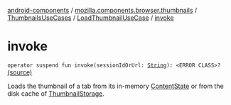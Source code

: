 [android-components](../../../index.md) / [mozilla.components.browser.thumbnails](../../index.md) / [ThumbnailsUseCases](../index.md) / [LoadThumbnailUseCase](index.md) / [invoke](./invoke.md)

# invoke

`operator suspend fun invoke(sessionIdOrUrl: `[`String`](https://kotlinlang.org/api/latest/jvm/stdlib/kotlin/-string/index.html)`): <ERROR CLASS>?` [(source)](https://github.com/mozilla-mobile/android-components/blob/master/components/browser/thumbnails/src/main/java/mozilla/components/browser/thumbnails/ThumbnailsUseCases.kt#L33)

Loads the thumbnail of a tab from its in-memory [ContentState](#) or from the disk cache
of [ThumbnailStorage](../../../mozilla.components.browser.thumbnails.storage/-thumbnail-storage/index.md).

